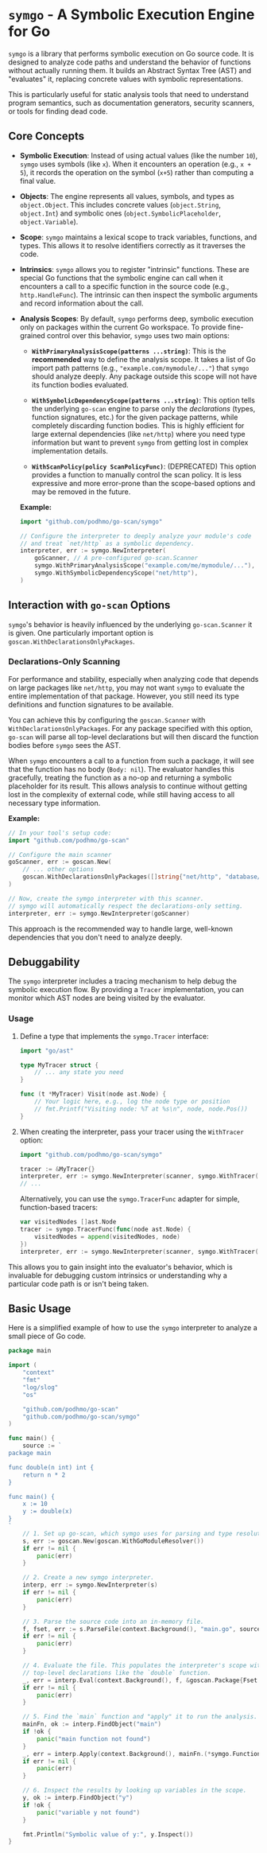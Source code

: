 # `symgo` - A Symbolic Execution Engine for Go

`symgo` is a library that performs symbolic execution on Go source code. It is designed to analyze code paths and understand the behavior of functions without actually running them. It builds an Abstract Syntax Tree (AST) and "evaluates" it, replacing concrete values with symbolic representations.

This is particularly useful for static analysis tools that need to understand program semantics, such as documentation generators, security scanners, or tools for finding dead code.

## Core Concepts

- **Symbolic Execution**: Instead of using actual values (like the number `10`), `symgo` uses symbols (like `x`). When it encounters an operation (e.g., `x + 5`), it records the operation on the symbol (`x+5`) rather than computing a final value.

- **Objects**: The engine represents all values, symbols, and types as `object.Object`. This includes concrete values (`object.String`, `object.Int`) and symbolic ones (`object.SymbolicPlaceholder`, `object.Variable`).

- **Scope**: `symgo` maintains a lexical scope to track variables, functions, and types. This allows it to resolve identifiers correctly as it traverses the code.

- **Intrinsics**: `symgo` allows you to register "intrinsic" functions. These are special Go functions that the symbolic engine can call when it encounters a call to a specific function in the source code (e.g., `http.HandleFunc`). The intrinsic can then inspect the symbolic arguments and record information about the call.

- **Analysis Scopes**: By default, `symgo` performs deep, symbolic execution only on packages within the current Go workspace. To provide fine-grained control over this behavior, `symgo` uses two main options:

  - **`WithPrimaryAnalysisScope(patterns ...string)`**: This is the **recommended** way to define the analysis scope. It takes a list of Go import path patterns (e.g., `"example.com/mymodule/..."`) that `symgo` should analyze deeply. Any package outside this scope will not have its function bodies evaluated.

  - **`WithSymbolicDependencyScope(patterns ...string)`**: This option tells the underlying `go-scan` engine to parse only the *declarations* (types, function signatures, etc.) for the given package patterns, while completely discarding function bodies. This is highly efficient for large external dependencies (like `net/http`) where you need type information but want to prevent `symgo` from getting lost in complex implementation details.

  - **`WithScanPolicy(policy ScanPolicyFunc)`**: (DEPRECATED) This option provides a function to manually control the scan policy. It is less expressive and more error-prone than the scope-based options and may be removed in the future.

  **Example:**

  ```go
  import "github.com/podhmo/go-scan/symgo"

  // Configure the interpreter to deeply analyze your module's code
  // and treat `net/http` as a symbolic dependency.
  interpreter, err := symgo.NewInterpreter(
      goScanner, // A pre-configured go-scan.Scanner
      symgo.WithPrimaryAnalysisScope("example.com/me/mymodule/..."),
      symgo.WithSymbolicDependencyScope("net/http"),
  )
  ```

## Interaction with `go-scan` Options

`symgo`'s behavior is heavily influenced by the underlying `go-scan.Scanner` it is given. One particularly important option is `goscan.WithDeclarationsOnlyPackages`.

### Declarations-Only Scanning

For performance and stability, especially when analyzing code that depends on large packages like `net/http`, you may not want `symgo` to evaluate the entire implementation of that package. However, you still need its type definitions and function signatures to be available.

You can achieve this by configuring the `goscan.Scanner` with `WithDeclarationsOnlyPackages`. For any package specified with this option, `go-scan` will parse all top-level declarations but will then discard the function bodies before `symgo` sees the AST.

When `symgo` encounters a call to a function from such a package, it will see that the function has no body (`Body: nil`). The evaluator handles this gracefully, treating the function as a no-op and returning a symbolic placeholder for its result. This allows analysis to continue without getting lost in the complexity of external code, while still having access to all necessary type information.

**Example:**

```go
// In your tool's setup code:
import "github.com/podhmo/go-scan"

// Configure the main scanner
goScanner, err := goscan.New(
    // ... other options
    goscan.WithDeclarationsOnlyPackages([]string{"net/http", "database/sql"}),
)

// Now, create the symgo interpreter with this scanner.
// symgo will automatically respect the declarations-only setting.
interpreter, err := symgo.NewInterpreter(goScanner)
```

This approach is the recommended way to handle large, well-known dependencies that you don't need to analyze deeply.

## Debuggability

The `symgo` interpreter includes a tracing mechanism to help debug the symbolic execution flow. By providing a `Tracer` implementation, you can monitor which AST nodes are being visited by the evaluator.

### Usage

1.  Define a type that implements the `symgo.Tracer` interface:

    ```go
    import "go/ast"

    type MyTracer struct {
        // ... any state you need
    }

    func (t *MyTracer) Visit(node ast.Node) {
        // Your logic here, e.g., log the node type or position
        // fmt.Printf("Visiting node: %T at %s\n", node, node.Pos())
    }
    ```

2.  When creating the interpreter, pass your tracer using the `WithTracer` option:

    ```go
    import "github.com/podhmo/go-scan/symgo"

    tracer := &MyTracer{}
    interpreter, err := symgo.NewInterpreter(scanner, symgo.WithTracer(tracer))
    // ...
    ```

    Alternatively, you can use the `symgo.TracerFunc` adapter for simple, function-based tracers:

    ```go
    var visitedNodes []ast.Node
    tracer := symgo.TracerFunc(func(node ast.Node) {
        visitedNodes = append(visitedNodes, node)
    })
    interpreter, err := symgo.NewInterpreter(scanner, symgo.WithTracer(tracer))
    ```

This allows you to gain insight into the evaluator's behavior, which is invaluable for debugging custom intrinsics or understanding why a particular code path is or isn't being taken.

## Basic Usage

Here is a simplified example of how to use the `symgo` interpreter to analyze a small piece of Go code.

```go
package main

import (
	"context"
	"fmt"
	"log/slog"
	"os"

	"github.com/podhmo/go-scan"
	"github.com/podhmo/go-scan/symgo"
)

func main() {
	source := `
package main

func double(n int) int {
	return n * 2
}

func main() {
	x := 10
	y := double(x)
}
`
	// 1. Set up go-scan, which symgo uses for parsing and type resolution.
	s, err := goscan.New(goscan.WithGoModuleResolver())
	if err != nil {
		panic(err)
	}

	// 2. Create a new symgo interpreter.
	interp, err := symgo.NewInterpreter(s)
	if err != nil {
		panic(err)
	}

	// 3. Parse the source code into an in-memory file.
	f, fset, err := s.ParseFile(context.Background(), "main.go", source)
	if err != nil {
		panic(err)
	}

	// 4. Evaluate the file. This populates the interpreter's scope with
	// top-level declarations like the `double` function.
	_, err = interp.Eval(context.Background(), f, &goscan.Package{Fset: fset, AstFiles: map[string]*ast.File{"main.go": f}})
	if err != nil {
		panic(err)
	}

	// 5. Find the `main` function and "apply" it to run the analysis.
	mainFn, ok := interp.FindObject("main")
	if !ok {
		panic("main function not found")
	}
	_, err = interp.Apply(context.Background(), mainFn.(*symgo.Function), nil, nil)
	if err != nil {
		panic(err)
	}

	// 6. Inspect the results by looking up variables in the scope.
	y, ok := interp.FindObject("y")
	if !ok {
		panic("variable y not found")
	}

	fmt.Println("Symbolic value of y:", y.Inspect())
}
```
